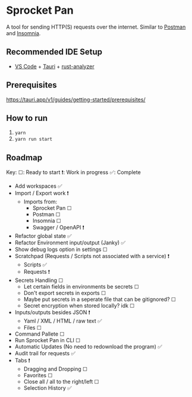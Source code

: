 # Sprocket Pan

A tool for sending HTTP(S) requests over the internet. Similar to [Postman](https://www.postman.com/) and [Insomnia](https://insomnia.rest/).

## Recommended IDE Setup

- [VS Code](https://code.visualstudio.com/) + [Tauri](https://marketplace.visualstudio.com/items?itemName=tauri-apps.tauri-vscode) + [rust-analyzer](https://marketplace.visualstudio.com/items?itemName=rust-lang.rust-analyzer)

## Prerequisites

<https://tauri.app/v1/guides/getting-started/prerequisites/>

## How to run

1. `yarn`
2. `yarn run start`

## Roadmap

Key:
☐: Ready to start
❗: Work in progress
✅: Complete

- Add workspaces ✅
- Import / Export work ❗
  - Imports from:
    - Sprocket Pan ☐
    - Postman ☐
    - Insomnia ☐
    - Swagger / OpenAPI ❗
- Refactor global state ✅
- Refactor Environment input/output (Janky) ✅
- Show debug logs option in settings ☐
- Scratchpad (Requests / Scripts not associated with a service) ❗
  - Scripts ✅
  - Requests ❗
- Secrets Handling ☐
  - Let certain fields in environments be secrets ☐
  - Don't export secrets in exports ☐
  - Maybe put secrets in a seperate file that can be gitignored? ☐
  - Secret encryption when stored locally? idk ☐
- Inputs/outputs besides JSON ❗
  - Yaml / XML / HTML / raw text ✅
  - Files ☐
- Command Pallete ☐
- Run Sprocket Pan in CLI ☐
- Automatic Updates (No need to redownload the program) ✅
- Audit trail for requests ✅
- Tabs ❗
  - Dragging and Dropping ☐
  - Favorites ☐
  - Close all / all to the right/left ☐
  - Selection History ✅
